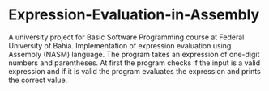 # Expression-Evaluation-in-Assembly

A university project for Basic Software Programming course at Federal University of Bahia. Implementation of expression evaluation using Assembly (NASM) language. The program takes an expression of one-digit numbers and parentheses. At first the program checks if the input is a valid expression and if it is valid the program evaluates the expression and prints the correct value.
